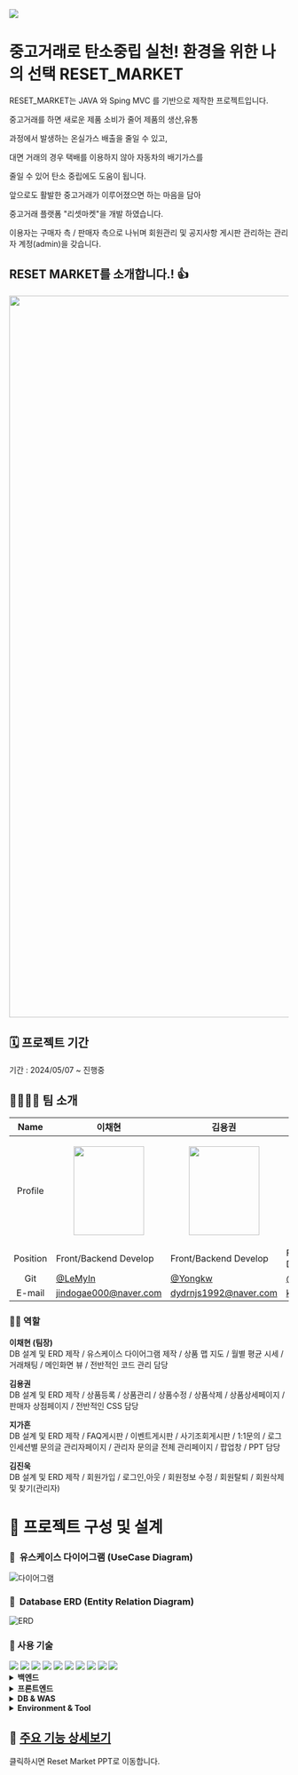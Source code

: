 <img src="https://capsule-render.vercel.app/api?type=waving&color=auto&height=200&section=header&text=RESET_MARKET&fontSize=90" />
 
# 중고거래로 탄소중립 실천! 환경을 위한 나의 선택 RESET_MARKET
RESET_MARKET는 JAVA 와 Sping MVC 를 기반으로 제작한 프로젝트입니다.

중고거래를 하면 새로운 제품 소비가 줄어 제품의 생산,유통

과정에서 발생하는 온실가스 배출을 줄일 수 있고,

대면 거래의 경우 택배를 이용하지 않아 자동차의 배기가스를

줄일 수 있어 탄소 중립에도 도움이 됩니다.

앞으로도 활발한 중고거래가 이루어졌으면 하는 마음을 담아

중고거래 플랫폼 "리셋마켓"을 개발 하였습니다.

이용자는 구매자 측 / 판매자 측으로 나뉘며 회원관리 및 공지사항 게시판 관리하는 관리자 계정(admin)을 갖습니다.



## RESET MARKET를 소개합니다.! 👍  
<p align="center"><img src = "https://github.com/Yongkw/Reset_market/assets/163812147/54a3b574-bf16-41c4-bf7b-7ffef713310b" width="900px" height="1300px"></p>



## 🗓️ 프로젝트 기간  

기간 : 2024/05/07 ~ 진행중


## 👨‍👩‍👧‍👦 팀 소개

|   Name   | 이채현                            | 김용권                                            | 지가흔                             | 김진욱                                                       |
| :------: | ------------------------------------ | ------------------------------------------------- | ---------------------------------- | ------------------------------------------------------------ |
| Profile  |<p align="center"><img src = "https://github.com/Yongkw/Reset_market/assets/74645069/b705ced4-2670-40a8-a01a-5e3449ff9721" width="127px" height="160px"></p>|<p align="center"><img src = "https://github.com/Yongkw/Reset_market/assets/74645069/f21400f7-58bc-4c7b-b552-98e12983b9f2" width="127px" height="160px"></p>|<p align="center"><img src = "https://github.com/Yongkw/Reset_market/assets/74645069/0c0e127b-9029-4077-9f46-da2878e5ce04" width="127px" height="160px" ></p>|<p align="center"><img src = "https://github.com/Yongkw/Reset_market/assets/163812147/ecf2df62-b2b6-459b-868e-c05f34f8cf7a" width="127px" height="160px"></p>| 
| Position | Front/Backend Develop  | Front/Backend Develop                                   | Front/Backend Develop                   | Front/Backend Develop                              |kjw9898
|   Git    | [@LeMyIn](https://github.com/LeMyIn) | [@Yongkw](https://github.com/Yongkw)            | [@heunnie](https://github.com/heunnie) | [@kjw9898](https://github.com/kjw9898)                 |
|   E-mail    | jindogae000@naver.com| dydrnjs1992@naver.com| khsophie@naver.com| sherr2@naver.com|

### 🧑‍💻 역할 
**이채현 (팀장)**  
DB 설계 및 ERD 제작 / 유스케이스 다이어그램 제작 / 상품 맵 지도 / 월별 평균 시세 / 거래채팅 / 메인화면 뷰 / 전반적인 코드 관리 담당

**김용권**  
DB 설계 및 ERD 제작 / 상품등록 / 상품관리 / 상품수정 / 상품삭제 / 상품상세페이지 / 판매자 상점페이지 / 전반적인 CSS 담당

**지가흔**  
DB 설계 및 ERD 제작 / FAQ게시판 / 이벤트게시판 / 사기조회게시판 /  1:1문의 / 로그인세션별 문의글 관리자페이지 / 관리자 문의글 전체 관리페이지 / 팝업창 / PPT 담당 

**김진욱**  
DB 설계 및 ERD 제작 / 회원가입 /  로그인,아웃 /  회원정보 수정 / 회원탈퇴 / 회원삭제 및 찾기(관리자)

# 📝 프로젝트 구성 및 설계

### 📌  유스케이스 다이어그램 (UseCase Diagram)
![다이어그램](https://github.com/Yongkw/Reset_market/assets/74645069/e3655f9d-8000-4a77-b2e9-6f892883cbd1)


### 📌  Database ERD (Entity Relation Diagram)
![ERD](https://github.com/Yongkw/Reset_market/assets/74645069/08780473-d173-4bf8-9d10-0709c57fdb55)

### 📌 사용 기술
<div align=left> 

<img src="https://img.shields.io/badge/Java-3766AB?style=flat-square&logo=Java&logoColor=white"/>
<img src="https://img.shields.io/badge/JavaScript-F7DF1E?style=flat-square&logo=javascript&logoColor=black"/>
<img src="https://img.shields.io/badge/Spring-6DB33F?style=flat-square&logo=Spring&logoColor=white"/>
<img src="https://img.shields.io/badge/HTML5-E34F26?style=flat-square&logo=html5&logoColor=white"/>
<img src="https://img.shields.io/badge/CSS3-1572B6?style=flat-square&logo=css3&logoColor=white"/>
<img src="https://img.shields.io/badge/jQuery-0769AD?style=flat-square&logo=jQuery&logoColor=white"/>
<img src="https://img.shields.io/badge/ORACLE-F80000?style=flat-square&logo=oracle&logoColor=white"/>
<img src="https://img.shields.io/badge/Apache Tomcat-F8DC75?style=flat-square&logo=apachetomcat&logoColor=black"/>
<img src="https://img.shields.io/badge/Git-F05032?style=flat-square&logo=git&logoColor=white"/>
<img src="https://img.shields.io/badge/GitHub-181717?style=flat-square&logo=GitHub&logoColor=white"/>

</div>
<details>
<summary><b> 백엔드</b></summary>
<ul>
  <li>JAVA 11</li>
  <li>Spring MVC</li>
  <li>JSP</li>
  <li>MyBatis</li>
  <li>AJAX</li>
  <li>JSON</li>
</ul>
</details>

 <details>
<summary><b> 프론트엔드</b></summary>
<ul>
  <li>HTML</li>
  <li>CSS</li>
  <li>JavaScript</li>
  <li>JQuery</li>
</ul>
</details>

<details>
<summary><b> DB & WAS</b></summary>
<ul>
  <li>Oracle(Oracle Database 11g Express Edition Release 11.2.0.2.0)</li>
  <li>Tomcat 9(9.0.64)</li>
</ul>
</details>

<details>
<summary><b> Environment & Tool</b></summary>
<ul>
  <li>Windows 11</li>
  <li>STS(3.9.18)</li>
  <li>Git</li>
  <li>GitHub</li>
  <li>Fork</li>
  <li>Oracle SQL Developer</li>
</ul>
</details>

## 📌 [주요 기능 상세보기](https://perfect-clover-1f6.notion.site/4aa3852486f341aa92318042803ec19b?pvs=4)
클릭하시면 Reset Market PPT로 이동합니다.
 
